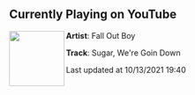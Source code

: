 ## Currently Playing on YouTube

[<img align="left" width="100" src="https://yt3.ggpht.com/ytc/AKedOLQUIBbEjOp8Uo_YiM1Ttc84guWDr1dFu_XTj295=s48-c-k-c0x00ffffff-no-rj-mo">](https://www.youtube.com/channel/UC2qWxZHgnlwDvcmLqP23jrA)

**Artist**: Fall Out Boy 

**Track**: Sugar, We're Goin Down

Last updated at 10/13/2021 19:40
